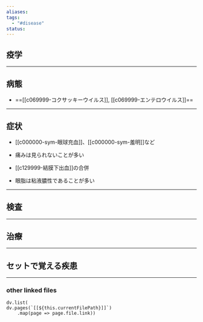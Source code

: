 ```yaml
---
aliases: 
tags:
  - "#disease"
status:
---
```

## 疫学
---
## 病態
- ==[[c069999-コクサッキーウイルス]], [[c069999-エンテロウイルス]]==

---
## 症状
- [[c000000-sym-眼球充血]]、[[c000000-sym-羞明]]など
- 痛みは見られないことが多い

- [[c129999-結膜下出血]]の合併
- 眼脂は粘液膿性であることが多い
---
## 検査
---
## 治療
---
## セットで覚える疾患
---
### other linked files
```dataviewjs
dv.list(
dv.pages(`[[${this.currentFilePath}]]`)
	.map(page => page.file.link))
```